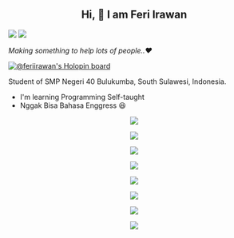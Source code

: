 ## <div align="center"> Hi, :wave: I am Feri Irawan </div>

![](https://fibadge.vercel.app/badges/visitors/feri-irawan/feri-irawan)
[![](https://img.shields.io/static/v1?label=&message=Saweria&logo=githubsponsors&logoColor=white&style=for-the-badge&color=orange)](https://saweria.co/feriirawans)

_Making something to help lots of people..❤️_

[![@feriirawan's Holopin board](https://holopin.me/feriirawan)](https://holopin.io/@feriirawan)

Student of SMP Negeri 40 Bulukumba, South Sulawesi, Indonesia.
- I'm learning Programming Self-taught
- Nggak Bisa Bahasa Enggress :laughing:

<div align="center">

  [<img src="https://opengraph.githubassets.com/6d0fbaae9897a632dff4be3f77fe1d57c3188a84a37d2e055447f32e1530d5cd/feri-irawan/fibadge" />](https://github.com/feri-irawan/fiimage)

  [<img src="https://opengraph.githubassets.com/809911261b03b195e30709d47898e432defc26b6afcdbe07f1598499b65e3784/feri-irawan/Islamiah" />](https://github.com/feri-irawan/Islamiah)
  
  [<img src="https://opengraph.githubassets.com/10583c32c883ba1db01f70aa2895786d646813cf47136631059f512c06a63be3/feri-irawan/github-leaderboard-api" />](https://github.com/feri-irawan/github-leaderboard-api)

  [<img src="https://opengraph.githubassets.com/3059c491096531e1979dbdb16f553acaf2946a6767966d5cf3a269b8552db6ad/feri-irawan/github-leaderboard-web" />](https://github.com/feri-irawan/github-leaderboard-web)    

  [<img src="https://opengraph.githubassets.com/6d0fbaae9897a632dff4be3f77fe1d57c3188a84a37d2e055447f32e1530d5cd/feri-irawan/fibadge" />](https://github.com/feri-irawan/fibadge)
  
  [<img src="https://opengraph.githubassets.com/d73321e01d02ee041ac3a68a69aba95204e1e1fd2c09a3893850842f1d853565/feri-irawan/fimail" />](https://github.com/feri-irawan/fimail)

  [<img src="https://opengraph.githubassets.com/38e7eba911817dc37e9b4054a06ad9b512e3ea617c34b0b6bfe311ff6de4f95f/feri-irawan/visitor-badge" />](https://github.com/feri-irawan/visitor-badge)

  [<img src="https://opengraph.githubassets.com/df6ca5934194dcd1f45ab2cf61d41a5457169b67b0f85edb21adb0965af5f163/feri-irawan/API" />](https://github.com/feri-irawan/API)

</div>
